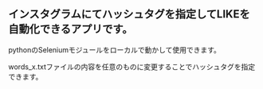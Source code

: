## インスタグラムにてハッシュタグを指定してLIKEを自動化できるアプリです。  

pythonのSeleniumモジュールをローカルで動かして使用できます。

words_x.txtファイルの内容を任意のものに変更することでハッシュタグを指定できます。
